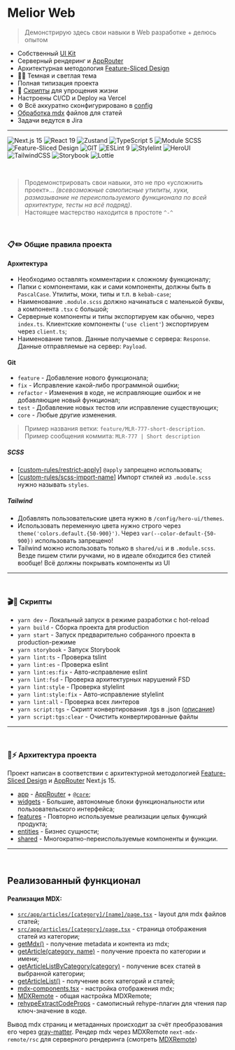 # Melior Web

> Демонстрирую здесь свои навыки в Web разработке + делюсь опытом

- Собственный [UI Kit](/src/shared/ui)
- Серверный рендеринг и [AppRouter](https://nextjs.org/docs/app)
- Архитектурная методология [Feature-Sliced Design](https://feature-sliced.design/docs/get-started/tutorial)
- 🤍🖤 Темная и светлая тема
- Полная типизация проекта
- 🚦 [Скрипты](/scripts) для упрощения жизни
- Настроены CI/CD и Deploy на Vercel
- ⚙️ Всё аккуратно сконфигурировано в [config](/config)
- [Обработка mdx](#mdx) файлов для статей
- Задачи ведутся в Jira

---

![Next.js 15](https://img.shields.io/badge/Next.js_15-000?logo=nextdotjs&logoColor=fff&style=for-the-badge)
![React 19](https://img.shields.io/badge/React_19-20232A?style=for-the-badge&logo=react&logoColor=61DAFB)
![Zustand](https://img.shields.io/badge/Zustand-FFB441?style=for-the-badge&logo=ziggo&logoColor=black)
![TypeScript 5](https://img.shields.io/badge/TypeScript_5-007ACC?style=for-the-badge&logo=typescript&logoColor=white)
![Module SCSS](https://img.shields.io/badge/module_scss-CC6699?style=for-the-badge&logo=sass&logoColor=white)
![Feature-Sliced Design](https://img.shields.io/badge/FSD-3481FE?style=for-the-badge&logo=flat&logoColor=white)
![GIT](https://img.shields.io/badge/CI_/_CD-000000?style=for-the-badge&logo=github&logoColor=white)
![ESLint 9](https://img.shields.io/badge/ESLint_9-4B32C3?style=for-the-badge&logo=ESLint&logoColor=white)
![Stylelint](https://img.shields.io/badge/stylelint-263238?style=for-the-badge&logo=stylelint&logoColor=white)
![HeroUI](https://img.shields.io/badge/HeroUI-000?logo=HeroUI&logoColor=fff&style=for-the-badge)
![TailwindCSS](https://img.shields.io/badge/Tailwind_CSS-38B2AC?style=for-the-badge&logo=tailwind-css&logoColor=white)
![Storybook](https://img.shields.io/badge/Storybook-FF4785?style=for-the-badge&logo=Storybook&logoColor=white)
![Lottie](https://img.shields.io/badge/Lottie-00DDB3?style=for-the-badge&logo=lottiefiles&logoColor=white)

⠀

> Продемонстрировать свои навыки, это не про «усложнить проект»... 
> *(всевозможные самописные утилиты, хуки, размазывание не переиспользуемого функционала по всей архитектуре, тесты на всё подряд)*.
> \
> Настоящее мастерство находится в простоте `^-^`

⠀

### 📋✏️ Общие правила проекта

#### Архитектура

- Необходимо оставлять комментарии к сложному функционалу;
- Папки с компонентами, как и сами компоненты, должны быть в `PascalCase`. Утилиты, моки, типы и т.п. в `kebab-case`;
- Наименование `.module.scss` должно начинаться с маленькой буквы, а компонента `.tsx` с большой;
- Серверные компоненты и типы экспортируем как обычно, через `index.ts`. Клиентские компоненты (`'use client'`) экспортируем через `client.ts`;
- Наименование типов. Данные получаемые с сервера: `Response`. Данные отправляемые на сервер: `Payload`.

#### Git

- `feature` - Добавление нового функционала;
- `fix` - Исправление какой-либо программной ошибки;
- `refactor` - Изменения в коде, не исправляющие ошибок и не добавляющие новый функционал;
- `test` - Добавление новых тестов или исправление существующих;
- `core` - Любые другие изменения.

> Пример названия ветки: `feature/MLR-777-short-description`. 
> Пример сообщения коммита: `MLR-777 | Short description`

##### SCSS

- [[custom-rules/restrict-apply](./config/stylelint/restrict-apply.js)] `@apply` запрещено использовать;
- [[custom-rules/scss-import-name](./config/eslint/scss-import-name.js)] Импорт стилей из `.module.scss` нужно называть `styles`.

##### Tailwind

- Добавлять пользовательские цвета нужно в `/config/hero-ui/themes`.
- Использовать переменную цвета нужно строго через `theme('colors.default.{50-900}')`. Через `var(--color-default-{50-900})` использовать запрещено!
- Tailwind можно использовать только в `shared/ui` и в `.module.scss`. Везде пишем стили ручками, но в идеале обходится без стилей вообще! Всё должны покрывать компоненты из UI

---
⠀

### 🎬📃 Скрипты

- `yarn dev` - Локальный запуск в режиме разработки с hot-reload
- `yarn build` - Сборка проекта для production
- `yarn start` - Запуск предварительно собранного проекта в production-режиме
- `yarn storybook` - Запуск Storybook
- `yarn lint:ts` - Проверка tslint
- `yarn lint:es` - Проверка eslint
- `yarn lint:es:fix` - Авто-исправление eslint
- `yarn lint:fsd` - Проверка архитектурных нарушений FSD
- `yarn lint:style` - Проверка stylelint
- `yarn lint:style:fix` - Авто-исправление stylelint
- `yarn lint:all` - Проверка всех линтеров
- `yarn script:tgs` - Скрипт конвертирования .tgs в .json ([описание](/scripts/tgs/README.md))
- `yarn script:tgs:clear` - Очистить конвертированные файлы

---
⠀

### 📂⚡️ Архитектура проекта

Проект написан в соответствии с архитектурной методологией [Feature-Sliced Design](https://feature-sliced.design/docs/get-started/tutorial) и [AppRouter](https://nextjs.org/docs/app) Next.js 15.

- [app](/src/app) - [AppRouter](https://nextjs.org/docs/app) + [`@core`](/src/app/@core);
- [widgets](/src/widgets) - Большие, автономные блоки функциональности или пользовательского интерфейса;
- [features](/src/features) - Повторно используемые реализации целых функций продукта;
- [entities](/src/entities) - Бизнес сущности;
- [shared](/src/shared) - Многократно-переиспользуемые компоненты и функции.

---
⠀

## Реализованный функционал

<h4 id="mdx"> Реализация MDX:</h4>

- [`src/app/articles/[category]/[name]/page.tsx`](/src/app/articles//[category]/[name]/page.tsx) - layout для mdx файлов статей;
- [`src/app/articles/[category]/page.tsx`](/src/app/articles/[category]/page.tsx) - страница отображения статей из категории;
- [getMdx()](/src/shared/lib/mdx/get-mdx.ts) - получение metadata и контента из mdx;
- [getArticle(category, name)](/src/entities/articles/services/getArticle.ts) - получение проекта по категории и имени;
- [getArticleListByCategory(category)](/src/entities/articles/services/getArticleListByCategory.ts) - получение всех статей в выбранной категории;
- [getArticleList()](/src/entities/articles/services/getArticleList.ts) - получение всех категорий и статей;
- [mdx-components.tsx](/src/shared/lib/mdx/components/index.tsx) - настройка отображения mdx;
- [MDXRemote](/src/shared/lib/mdx/mdx-remote.tsx) - общая настройка MDXRemote;
- [rehypeExtractCodeProps](/src/shared/lib/mdx/plugins/rehype-extract-code-props.ts) - самописный rehype-плагин для чтения пар ключ-значение в коде.

Вывод mdx страниц и метаданных происходит за счёт преобразования его через [gray-matter](https://www.npmjs.com/package/gray-matter). Рендер mdx через MDXRemote `next-mdx-remote/rsc` для серверного рендеринга (смотреть [MDXRemote](/src/shared/lib/mdx/mdx-remote.tsx))
